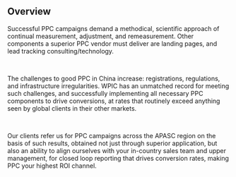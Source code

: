## Overview 

Successful PPC campaigns demand a methodical, scientific approach of continual measurement, adjustment, and remeasurement. Other components a superior PPC vendor must deliver are landing pages, and lead tracking consulting/technology.

&#xA0;

The challenges to good PPC in China increase: registrations, regulations, and infrastructure irregularities. WPIC has an unmatched record for meeting such challenges, and successfully implementing all necessary PPC components to drive conversions, at rates that routinely exceed anything seen by global clients in their other markets.

&#xA0;

Our clients refer us for PPC campaigns across the APASC region on the basis of such results, obtained not just through superior application, but also an ability to align ourselves with your in-country sales team and upper management, for closed loop reporting that drives conversion rates, making PPC your highest ROI channel.

&#xA0;

<span style="font-size: medium;">&#xA0;</span>